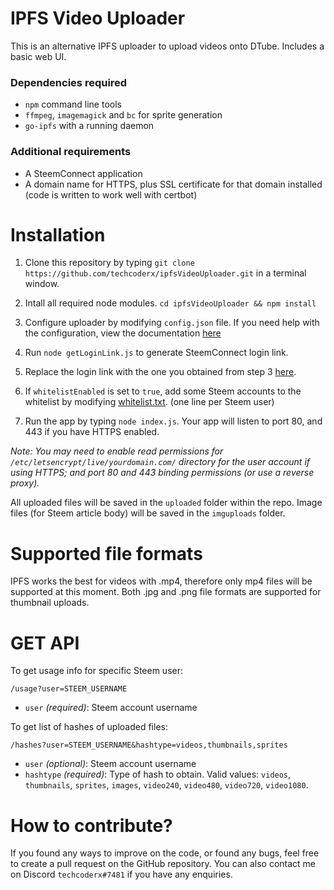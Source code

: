 # IPFS Video Uploader

This is an alternative IPFS uploader to upload videos onto DTube. Includes a basic web UI.

### Dependencies required

* `npm` command line tools
* `ffmpeg`, `imagemagick` and `bc` for sprite generation
* `go-ipfs` with a running daemon

### Additional requirements

* A SteemConnect application
* A domain name for HTTPS, plus SSL certificate for that domain installed (code is written to work well with certbot)

# Installation

1. Clone this repository by typing `git clone https://github.com/techcoderx/ipfsVideoUploader.git` in a terminal window.

2. Intall all required node modules. `cd ipfsVideoUploader && npm install`

3. Configure uploader by modifying `config.json` file. If you need help with the configuration, view the documentation [here](https://github.com/techcoderx/ipfsVideoUploader/blob/master/ConfigDocs.md)

4. Run `node getLoginLink.js` to generate SteemConnect login link.

5. Replace the login link with the one you obtained from step 3 [here](https://github.com/techcoderx/ipfsVideoUploader/blob/master/client/welcome.html#L7).

6. If `whitelistEnabled` is set to `true`, add some Steem accounts to the whitelist by modifying [whitelist.txt](https://github.com/techcoderx/ipfsVideoUploader/blob/master/whitelist.txt). (one line per Steem user)

7. Run the app by typing `node index.js`. Your app will listen to port 80, and 443 if you have HTTPS enabled.

*Note: You may need to enable read permissions for `/etc/letsencrypt/live/yourdomain.com/` directory for the user account if using HTTPS; and port 80 and 443 binding permissions (or use a reverse proxy).*

All uploaded files will be saved in the `uploaded` folder within the repo. Image files (for Steem article body) will be saved in the `imguploads` folder.

# Supported file formats

IPFS works the best for videos with .mp4, therefore only mp4 files will be supported at this moment. Both .jpg and .png file formats are supported for thumbnail uploads.

# GET API

To get usage info for specific Steem user:
```
/usage?user=STEEM_USERNAME
```
* `user` *(required)*: Steem account username

To get list of hashes of uploaded files:
```
/hashes?user=STEEM_USERNAME&hashtype=videos,thumbnails,sprites
```

* `user` *(optional)*: Steem account username
* `hashtype` *(required)*: Type of hash to obtain. Valid values: `videos`, `thumbnails`, `sprites`, `images`, `video240`, `video480`, `video720`, `video1080`.

# How to contribute?

If you found any ways to improve on the code, or found any bugs, feel free to create a pull request on the GitHub repository. You can also contact me on Discord `techcoderx#7481` if you have any enquiries.